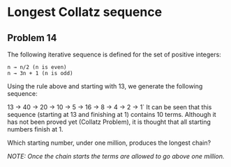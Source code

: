 Longest Collatz sequence
========================

Problem 14 
----------

The following iterative sequence is defined for the set of positive integers:

```
n → n/2 (n is even)
n → 3n + 1 (n is odd)
```

Using the rule above and starting with 13, we generate the following sequence:

13 → 40 → 20 → 10 → 5 → 16 → 8 → 4 → 2 → 1`
It can be seen that this sequence (starting at 13 and finishing at 1) contains 10 terms. Although it has not been proved yet (Collatz Problem), it is thought that all starting numbers finish at 1.

Which starting number, under one million, produces the longest chain?

*NOTE: Once the chain starts the terms are allowed to go above one million.*
